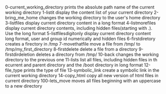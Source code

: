 0-current_working_directory prints the absolute path name of the current working directory
1-listit display the content list of your current directory
2-bring_me_home changes the working directory to the user's home directory
3-listfiles display current directory content in a long format
4-listmorefiles display current directory contents, including hidden files(starting with .). Use the long format
5-listfilesdigitonly display current directory content  long format, user and group id numerically and hidden files
6-firstdiretory creates a firectory in /tmp
7-movethatfile move a file from /tmp/ to /tmp/my_first_directory
8-firstdelete delete a file from a directory
9-firstdirdeletion deletes a directory from /tmp/
10-back changes the working directory to the previous one
11-lists list all files, including hidden files in th ecurrent and parent directory and the /boot directory in long format
12-file_type prints the type of file
13-symbolic_link create a symbolic link in the current working directory
14-copy_html copy all new version of html files in current directory
100-lets_move moves all files beginning with an uppercase to a new directory
